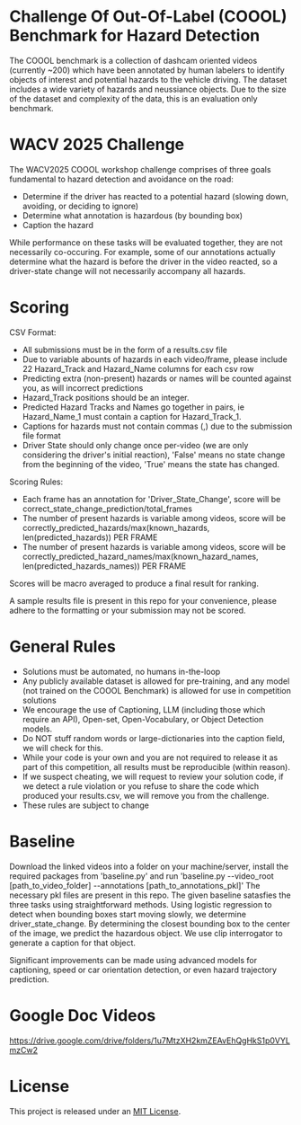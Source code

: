 # Challenge Of Out-Of-Label (COOOL) Benchmark for Hazard Detection
The COOOL benchmark is a collection of dashcam oriented videos (currently ~200) which have been annotated by human labelers to identify objects of interest and potential hazards to the vehicle driving.
The dataset includes a wide variety of hazards and neussiance objects.
Due to the size of the dataset and complexity of the data, this is an evaluation only benchmark.

# WACV 2025 Challenge
The WACV2025 COOOL workshop challenge comprises of three goals fundamental to hazard detection and avoidance on the road:
- Determine if the driver has reacted to a potential hazard (slowing down, avoiding, or deciding to ignore)
- Determine what annotation is hazardous (by bounding box)
- Caption the hazard

While performance on these tasks will be evaluated together, they are not necessarily co-occuring. For example, some of our annotations actually determine what the hazard is before the driver in the video reacted, so a driver-state change will not necessarily accompany all hazards.

# Scoring
CSV Format:
- All submissions must be in the form of a results.csv file
- Due to variable abounts of hazards in each video/frame, please include 22 Hazard_Track and Hazard_Name columns for each csv row
- Predicting extra (non-present) hazards or names will be counted against you, as will incorrect predictions
- Hazard_Track positions should be an integer.
- Predicted Hazard Tracks and Names go together in pairs, ie Hazard_Name_1 must contain a caption for Hazard_Track_1.
- Captions for hazards must not contain commas (,) due to the submission file format
- Driver State should only change once per-video (we are only considering the driver's initial reaction), 'False' means no state change from the beginning of the video, 'True' means the state has changed.

Scoring Rules:
- Each frame has an annotation for 'Driver_State_Change', score will be correct_state_change_prediction/total_frames
- The number of present hazards is variable among videos, score will be correctly_predicted_hazards/max(known_hazards, len(predicted_hazards)) PER FRAME
- The number of present hazards is variable among videos, score will be correctly_predicted_hazard_names/max(known_hazard_names, len(predicted_hazards_names)) PER FRAME

Scores will be macro averaged to produce a final result for ranking.

A sample results file is present in this repo for your convenience, please adhere to the formatting or your submission may not be scored.

# General Rules
- Solutions must be automated, no humans in-the-loop
- Any publicly available dataset is allowed for pre-training, and any model (not trained on the COOOL Benchmark) is allowed for use in competition solutions
- We encourage the use of Captioning, LLM (including those which require an API), Open-set, Open-Vocabulary, or Object Detection models.
- Do NOT stuff random words or large-dictionaries into the caption field, we will check for this.
- While your code is your own and you are not required to release it as part of this competition, all results must be reproducible (within reason).
- If we suspect cheating, we will request to review your solution code, if we detect a rule violation or you refuse to share the code which produced your results.csv, we will remove you from the challenge.
- These rules are subject to change

# Baseline
Download the linked videos into a folder on your machine/server, install the required packages from 'baseline.py' and run 'baseline.py --video_root [path_to_video_folder] --annotations [path_to_annotations_pkl]'
The necessary pkl files are present in this repo.
The given baseline satasfies the three tasks using straightforward methods. Using logistic regression to detect when bounding boxes start moving slowly, we determine driver_state_change. By determining the closest bounding box to the center of the image, we predict the hazardous object. We use clip interrogator to generate a caption for that object.


Significant improvements can be made using advanced models for captioning, speed or car orientation detection, or even hazard trajectory prediction.

# Google Doc Videos 
https://drive.google.com/drive/folders/1u7MtzXH2kmZEAvEhQgHkS1p0VYLmzCw2
# License
This project is released under an [MIT License]([https://www.example.com](https://github.com/alshami52/COOOL_benchmark/blob/main/LICENSE)).
